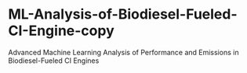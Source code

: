 # ML-Analysis-of-Biodiesel-Fueled-CI-Engine-copy
Advanced Machine Learning Analysis of Performance and Emissions in Biodiesel-Fueled CI Engines
